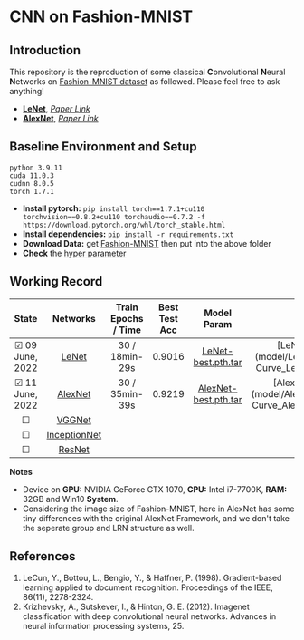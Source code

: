# CNN on Fashion-MNIST

## Introduction  
This repository is the reproduction of some classical **C**onvolutional **N**eural **N**etworks on [Fashion-MNIST dataset](https://github.com/zalandoresearch/fashion-mnist) as followed.
Please feel free to ask anything!
- [**LeNet**](model/LeNet.py), [*Paper Link*](https://ieeexplore.ieee.org/document/726791)
- [**AlexNet**](model/AlexNet.py), [*Paper Link*](http://www.cs.toronto.edu/~fritz/absps/imagenet.pdf)

## Baseline Environment and Setup
```buildoutcfg
python 3.9.11
cuda 11.0.3
cudnn 8.0.5
torch 1.7.1
```
- **Install pytorch:** ```pip install torch==1.7.1+cu110 torchvision==0.8.2+cu110 torchaudio==0.7.2 -f https://download.pytorch.org/whl/torch_stable.html```
- **Install dependencies:** ```pip install -r requirements.txt```
- **Download Data:** get [Fashion-MNIST](https://github.com/zalandoresearch/fashion-mnist) then put into the above folder
- **Check** the [hyper parameter](config/hyper_param.py)


##  Working Record
|        State        |Networks|Train Epochs / Time|Best Test Acc|Model Param|Loss Curve|
|:-------------------:|:------:|:-----------------:|:-----------:|:---------:|:--------:|
|&#9745; 09 June, 2022|[LeNet](model/LeNet.py)|30 / 18min-29s|0.9016|[LeNet-best.pth.tar](model/LeNet5_Pretraind/best.pth.tar)|[LeNet-Loss Curve](model/LeNet5_Pretraind/Loss Curve_LeNet_20220612.png)|
|&#9745; 11 June, 2022|[AlexNet](model/AlexNet.py)|30 / 35min-39s|0.9219|[AlexNet-best.pth.tar](model/AlexNet_Pretrained/best.pth.tar)|[AlexNet-Loss Curve](model/AlexNet_Pretrained/Loss Curve_AlexNet_20220612.png)|
|&#9744;              |[VGGNet]()||
|&#9744;              |[InceptionNet]()||
|&#9744;              |[ResNet]()||
**Notes**
- Device on **GPU:** NVIDIA GeForce GTX 1070, **CPU:** Intel i7-7700K, **RAM:** 32GB and Win10 **System**.
- Considering the image size of Fashion-MNIST, here in AlexNet has some tiny differences with the original AlexNet Framework, and we don't take the seperate group and LRN structure as well.

## References
1. LeCun, Y., Bottou, L., Bengio, Y., & Haffner, P. (1998). Gradient-based learning applied to document recognition. Proceedings of the IEEE, 86(11), 2278-2324.
2. Krizhevsky, A., Sutskever, I., & Hinton, G. E. (2012). Imagenet classification with deep convolutional neural networks. Advances in neural information processing systems, 25.
